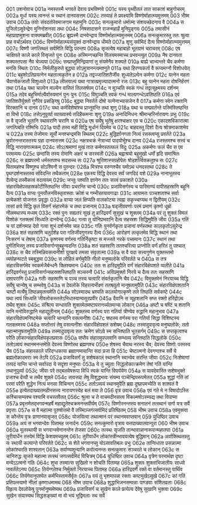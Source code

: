 001	उशनोवाच
001a	नमस्तस्मै भगवते देवाय प्रभविष्णवे
001c	यस्य पृथ्वीतलं तात साकाशं बाहुगोचरम्
002a	मूर्धा यस्य त्वनन्तं च स्थानं दानवसत्तम
002c	तस्याहं ते प्रवक्ष्यामि विष्णोर्माहात्म्यमुत्तमम्
003	भीष्म उवाच
003a	तयोः संवदतोरेवमाजगाम महामुनिः
003c	सनत्कुमारो धर्मात्मा संशयच्छेदनाय वै
004a	स पूजितोऽसुरेन्द्रेण मुनिनोशनसा तथा
004c	निषसादासने राजन्महार्हे मुनिपुङ्गवः
005a	तमासीनं महाप्राज्ञमुशना वाक्यमब्रवीत्
005c	ब्रूह्यस्मै दानवेन्द्राय विष्णोर्माहात्म्यमुत्तमम्
006a	सनत्कुमारस्तु ततः श्रुत्वा प्राह वचोऽर्थवत्
006c	विष्णोर्माहात्म्यसंयुक्तं दानवेन्द्राय धीमते
007a	शृणु सर्वमिदं दैत्य विष्णोर्माहात्म्यमुत्तमम्
007c	विष्णौ जगत्स्थितं सर्वमिति विद्धि परन्तप
008a	सृजत्येष महाबाहो भूतग्रामं चराचरम्
008c	एष चाक्षिपते काले काले विसृजते पुनः
008e	अस्मिन्गच्छन्ति विलयमस्माच्च प्रभवन्त्युत
009a	नैष दानवता शक्यस्तपसा नैव चेज्यया
009c	सम्प्राप्तुमिन्द्रियाणां तु संयमेनैव शक्यते
010a	बाह्ये चाभ्यन्तरे चैव कर्मणा मनसि स्थितः
010c	निर्मलीकुरुते बुद्ध्या सोऽमुत्रानन्त्यमश्नुते
011a	यथा हिरण्यकर्ता वै रूप्यमग्नौ विशोधयेत्
011c	बहुशोऽतिप्रयत्नेन महतात्मकृतेन ह
012a	तद्वज्जातिशतैर्जीवः शुध्यतेऽल्पेन कर्मणा
012c	यत्नेन महता चैवाप्येकजातौ विशुध्यते
013a	लीलयाल्पं यथा गात्रात्प्रमृज्यादात्मनो रजः
013c	बहु यत्नेन महता दोषनिर्हरणं तथा
014a	यथा चाल्पेन माल्येन वासितं तिलसर्षपम्
014c	न मुञ्चति स्वकं गन्धं तद्वत्सूक्ष्मस्य दर्शनम्
015a	तदेव बहुभिर्माल्यैर्वास्यमानं पुनः पुनः
015c	विमुञ्चति स्वकं गन्धं माल्यगन्धेऽवतिष्ठति
016a	एवं जातिशतैर्युक्तो गुणैरेव प्रसङ्गिषु
016c	बुद्ध्या निवर्तते दोषो यत्नेनाभ्यासजेन वै
017a	कर्मणा स्वेन रक्तानि विरक्तानि च दानव
017c	यथा कर्मविशेषांश्च प्राप्नुवन्ति तथा शृणु
018a	यथा च सम्प्रवर्तन्ते यस्मिंस्तिष्ठन्ति वा विभो
018c	तत्तेऽनुपूर्व्या व्याख्यास्ये तदिहैकमनाः शृणु
019a	अनादिनिधनः श्रीमान्हरिर्नारायणः प्रभुः
019c	स वै सृजति भूतानि स्थावराणि चराणि च
020a	एष सर्वेषु भूतेषु क्षरश्चाक्षर एव च
020c	एकादशविकारात्मा जगत्पिबति रश्मिभिः
021a	पादौ तस्य महीं विद्धि मूर्धानं दिवमेव च
021c	बाहवस्तु दिशो दैत्य श्रोत्रमाकाशमेव च
022a	तस्य तेजोमयः सूर्यो मनश्चन्द्रमसि स्थितम्
022c	बुद्धिर्ज्ञानगता नित्यं रसस्त्वप्सु प्रवर्तते
023a	भ्रुवोरनन्तरास्तस्य ग्रहा दानवसत्तम
023c	नक्षत्रचक्रं नेत्राभ्यां पादयोर्भूश्च दानव
024a	रजस्तमश्च सत्त्वं च विद्धि नारायणात्मकम्
024c	सोऽऽश्रमाणां मुखं तात कर्मणस्तत्फलं विदुः
025a	अकर्मणः फलं चैव स एव परमव्ययः
025c	छन्दांसि तस्य रोमाणि अक्षरं च सरस्वती
026a	बह्वाश्रयो बहुमुखो धर्मो हृदि समाश्रितः
026c	स ब्रह्मपरमो धर्मस्तपश्च सदसच्च सः
027a	श्रुतिशास्त्रग्रहोपेतः षोडशर्त्विक्क्रतुश्च सः
027c	पितामहश्च विष्णुश्च सोऽश्विनौ स पुरन्दरः
028a	मित्रश्च वरुणश्चैव यमोऽथ धनदस्तथा
028c	ते पृथग्दर्शनास्तस्य संविदन्ति तथैकताम्
028e	एकस्य विद्धि देवस्य सर्वं जगदिदं वशे
029a	नानाभूतस्य दैत्येन्द्र तस्यैकत्वं वदत्ययम्
029c	जन्तुः पश्यति ज्ञानेन ततः सत्त्वं प्रकाशते
030a	संहारविक्षेपसहस्रकोटीस्तिष्ठन्ति जीवाः प्रचरन्ति चान्ये
030c	प्रजाविसर्गस्य च पारिमाण्यं वापीसहस्राणि बहूनि दैत्य
031a	वाप्यः पुनर्योजनविस्तृतास्ताः क्रोशं च गम्भीरतयावगाढाः
031c	आयामतः पञ्चशताश्च सर्वाः प्रत्येकशो योजनतः प्रवृद्धाः
032a	वाप्या जलं क्षिप्यति वालकोट्या त्वह्ना सकृच्चाप्यथ न द्वितीयम्
032c	तासां क्षये विद्धि कृतं विसर्गं संहारमेकं च तथा प्रजानाम्
033a	षड्जीववर्णाः परमं प्रमाणं कृष्णो धूम्रो नीलमथास्य मध्यम्
033c	रक्तं पुनः सह्यतरं सुखं तु हारिद्रवर्णं सुसुखं च शुक्लम्
034a	परं तु शुक्लं विमलं विशोकं गतक्लमं सिध्यति दानवेन्द्र
034c	गत्वा तु योनिप्रभवानि दैत्य सहस्रशः सिद्धिमुपैति जीवः
035a	गतिं च यां दर्शनमाह देवो गत्वा शुभं दर्शनमेव चाह
035c	गतिः पुनर्वर्णकृता प्रजानां वर्णस्तथा कालकृतोऽसुरेन्द्र
036a	शतं सहस्राणि चतुर्दशेह परा गतिर्जीवगुणस्य दैत्य
036c	आरोहणं तत्कृतमेव विद्धि स्थानं तथा निःसरणं च तेषाम्
037a	कृष्णस्य वर्णस्य गतिर्निकृष्टा स मज्जते नरके पच्यमानः
037c	स्थानं तथा दुर्गतिभिस्तु तस्य प्रजाविसर्गान्सुबहून्वदन्ति
038a	शतं सहस्राणि ततश्चरित्वा प्राप्नोति वर्णं हरितं तु पश्चात्
038c	स चैव तस्मिन्निवसत्यनीशो युगक्षये तमसा संवृतात्मा
039a	स वै यदा सत्त्वगुणेन युक्तस्तमो व्यपोहन्घटते स्वबुद्ध्या
039c	स लोहितं वर्णमुपैति नीलो मनुष्यलोके परिवर्तते च
040a	स तत्र संहारविसर्गमेव स्वकर्मजैर्बन्धनैः क्लिश्यमानः
040c	ततः स हारिद्रमुपैति वर्णं संहारविक्षेपशते व्यतीते
041a	हारिद्रवर्णस्तु प्रजाविसर्गान्सहस्रशस्तिष्ठति सञ्चरन्वै
041c	अविप्रमुक्तो निरये च दैत्य ततः सहस्राणि दशापराणि
042a	गतीः सहस्राणि च पञ्च तस्य चत्वारि संवर्तकृतानि चैव
042c	विमुक्तमेनं निरयाच्च विद्धि सर्वेषु चान्येषु च सम्भवेषु
043a	स देवलोके विहरत्यभीक्ष्णं ततश्च्युतो मानुषतामुपैति
043c	संहारविक्षेपशतानि चाष्टौ मर्त्येषु तिष्ठन्नमृतत्वमेति
044a	सोऽस्मादथ भ्रश्यति कालयोगात्कृष्णे तले तिष्ठति सर्वकष्टे
044c	यथा त्वयं सिध्यति जीवलोकस्तत्तेऽभिधास्याम्यसुरप्रवीर
045a	दैवानि स व्यूहशतानि सप्त रक्तो हरिद्रोऽथ तथैव शुक्लः
045c	संश्रित्य सन्धावति शुक्लमेतमष्टापरानर्च्यतमान्स लोकान्
046a	अष्टौ च षष्टिं च शतानि यानि मनोविरुद्धानि महाद्युतीनाम्
046c	शुक्लस्य वर्णस्य परा गतिर्या त्रीण्येव रुद्धानि महानुभाव
047a	संहारविक्षेपमनिष्टमेकं चत्वारि चान्यानि वसत्यनीशः
047c	षष्ठस्य वर्णस्य परा गतिर्या सिद्धा विशिष्टस्य गतक्लमस्य
048a	सप्तोत्तरं तेषु वसत्यनीशः संहारविक्षेपशतं सशेषम्
048c	तस्मादुपावृत्य मनुष्यलोके; ततो महान्मानुषतामुपैति
049a	तस्मादुपावृत्य ततः क्रमेण सोऽग्रे स्म सन्तिष्ठति भूतसर्गम्
049c	स सप्तकृत्वश्च परैति लोकान्संहारविक्षेपकृतप्रवासः
050a	सप्तैव संहारमुपप्लवानि सम्भाव्य सन्तिष्ठति सिद्धलोके
050c	ततोऽव्ययं स्थानमनन्तमेति देवस्य विष्णोरथ ब्रह्मणश्च
050e	शेषस्य चैवाथ नरस्य चैव; देवस्य विष्णोः परमस्य चैव
051a	संहारकाले परिदग्धकाया ब्रह्माणमायान्ति सदा प्रजा हि
051c	चेष्टात्मनो देवगणाश्च सर्वे ये ब्रह्मलोकादमराः स्म तेऽपि
052a	प्रजाविसर्गं तु सशेषकालं स्थानानि स्वान्येव सरन्ति जीवाः
052c	निःशेषाणां तत्पदं यान्ति चान्ते सर्वापदा ये सदृशा मनुष्याः
053a	ये तु च्युताः सिद्धलोकात्क्रमेण तेषां गतिं यान्ति तथानुपूर्व्या
053c	जीवाः परे तद्बलवेषरूपा विधिं स्वकं यान्ति विपर्ययेण
054a	स यावदेवास्ति सशेषभुक्ते प्रजाश्च देव्यौ च तथैव शुक्ले
054c	तावत्तदा तेषु विशुद्धभावः संयम्य पञ्चेन्द्रियरूपमेतत्
055a	शुद्धां गतिं तां परमां परैति शुद्धेन नित्यं मनसा विचिन्वन्
055c	ततोऽव्ययं स्थानमुपैति ब्रह्म दुष्प्रापमभ्येति स शाश्वतं वै
055e	इत्येतदाख्यातमहीनसत्त्व नारायणस्येह बलं मया ते
056	वृत्र उवाच
056a	एवं गते मे न विषादोऽस्ति कश्चित्सम्यक्च पश्यामि वचस्तवैतत्
056c	श्रुत्वा च ते वाचमदीनसत्त्व विकल्मषोऽस्म्यद्य तथा विपाप्मा
057a	प्रवृत्तमेतद्भगवन्महर्षे महाद्युतेश्चक्रमनन्तवीर्यम्
057c	विष्णोरनन्तस्य सनातनं तत्स्थानं सर्गा यत्र सर्वे प्रवृत्ताः
057e	स वै महात्मा पुरुषोत्तमो वै तस्मिञ्जगत्सर्वमिदं प्रतिष्ठितम्
058	भीष्म उवाच
058a	एवमुक्त्वा स कौन्तेय वृत्रः प्राणानवासृजत्
058c	योजयित्वा तथात्मानं परं स्थानमवाप्तवान्
059	युधिष्ठिर उवाच
059a	अयं स भगवान्देवः पितामह जनार्दनः
059c	सनत्कुमारो वृत्राय यत्तदाख्यातवान्पुरा
060	भीष्म उवाच
060a	मूलस्थायी स भगवान्स्वेनानन्तेन तेजसा
060c	तत्स्थः सृजति तान्भावान्नानारूपान्महातपाः
061a	तुरीयार्धेन तस्येमं विद्धि केशवमच्युतम्
061c	तुरीयार्धेन लोकांस्त्रीन्भावयत्येष बुद्धिमान्
062a	अर्वाक्स्थितस्तु यः स्थायी कल्पान्ते परिवर्तते
062c	स शेते भगवानप्सु योऽसावतिबलः प्रभुः
062e	तान्विधाता प्रसन्नात्मा लोकांश्चरति शाश्वतान्
063a	सर्वाण्यशून्यानि करोत्यनन्तः सनत्कुमारः सञ्चरते च लोकान्
063c	स चानिरुद्धः सृजते महात्मा तत्स्थं जगत्सर्वमिदं विचित्रम्
064	युधिष्ठिर उवाच
064a	वृत्रेण परमार्थज्ञ दृष्टा मन्येऽऽत्मनो गतिः
064c	शुभा तस्मात्स सुखितो न शोचति पितामह
065a	शुक्लः शुक्लाभिजातीयः साध्यो नावर्ततेऽनघ
065c	तिर्यग्गतेश्च निर्मुक्तो निरयाच्च पितामह
066a	हारिद्रवर्णे रक्ते वा वर्तमानस्तु पार्थिव
066c	तिर्यगेवानुपश्येत कर्मभिस्तामसैर्वृतः
067a	वयं तु भृशमापन्ना रक्ताः कष्टमुखेऽसुखे
067c	कां गतिं प्रतिपत्स्यामो नीलां कृष्णाधमामथ
068	भीष्म उवाच
068a	शुद्धाभिजनसम्पन्नाः पाण्डवाः संशितव्रताः
068c	विहृत्य देवलोकेषु पुनर्मानुष्यमेष्यथ
069a	प्रजाविसर्गं च सुखेन काले प्रत्येत्य देवेषु सुखानि भुक्त्वा
069c	सुखेन संयास्यथ सिद्धसङ्ख्यां मा वो भयं भूद्विमलाः स्थ सर्वे
